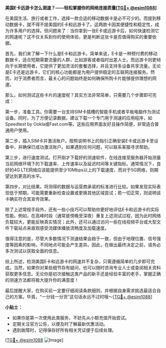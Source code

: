 **美国E卡远游卡怎么测速？——轻松掌握你的网络连接质量[[TG💪+ @esim1088](https://t.me/s/esim1088)]**

在美国生活、旅行或者工作，选择一款合适的移动数据卡是必不可少的。而提到移动数据卡，就不得不提美国的E卡和远游卡了。这两款卡因其便捷性和稳定性，成为许多用户的选择。但问题来了：当你拿到一张E卡或远游卡后，如何快速检测它的网速呢？这不仅关系到你的使用体验，更是判断这张卡是否值得购买的重要依据。

首先，我们来了解一下什么是E卡和远游卡。简单来说，E卡是一种预付费的移动数据卡，适合短期需要流量的人群，比如游客或者临时出差人士。而远游卡则更倾向于长期使用者，它提供了更加灵活的套餐选择，并且支持多设备共享流量。无论是E卡还是远游卡，它们的核心功能都是为用户提供稳定的互联网连接服务。然而，对于消费者而言，最关心的问题始终是如何确保所购卡片能够提供理想的网速。

那么，如何测试这些卡片的速度呢？其实方法非常简单，只需要几个步骤即可完成：

第一步，准备工具。你需要一台支持SIM卡插槽的智能手机或者平板电脑作为测试设备。同时，为了方便记录数据，建议下载一个专门用于测速的应用程序，如Speedtest by Ookla或Fast.com等。这些应用界面友好且操作简便，非常适合普通用户使用。

第二步，插入SIM卡并激活账户。按照说明书上的指引正确安装E卡或远游卡至设备中，并确保已成功激活账户。如果遇到任何问题，可以联系客服寻求帮助。

第三步，进行速度测试。打开刚才下载好的测速软件，在线连接至服务器开始测量当前网络环境下的下载速率、上传速率以及延迟时间等关键指标。通常情况下，良好的4G LTE网络应该能提供至少10Mbps以上的下载速度，而对于5G网络，则期望达到更高的水平。

第四步，对比结果。将测得的数据与运营商承诺的标准进行比较。如果发现实际表现低于预期，可能需要重新检查设置或更换其他区域尝试；若一切正常，则说明该卡确实符合其宣传效果。

除了上述常规手段外，还有一些小技巧可以帮助你更好地评估E卡和远游卡的实际性能。例如，在高峰时段（通常是傍晚至深夜）重复上述测试过程，因为此时网络负载较大，更能反映真实情况；此外，还可以通过访问一些在线视频平台或大型文件下载站点来直观感受流媒体播放流畅度及加载速度。

值得注意的是，尽管大多数情况下测速结果会趋于一致，但由于地理位置、信号强度等因素的影响，不同地点可能会产生差异。因此，在做出最终决定之前，请务必多次测试以获取全面的信息。

综上所述，检测美国E卡和远游卡的网速并不复杂，只需遵循简单的几步即可完成。当然，如果你对某些细节存有疑问，也可以随时咨询专业人士或查阅相关资料获取更多信息。无论你是初次接触这类产品的新手还是经验丰富的老手，掌握正确的测速方法都将极大提升你的满意度！

最后提醒大家，在购买前一定要仔细阅读条款细则，并根据自身需求挑选最适合自己的方案。毕竟，“一分钱一分货”这句话永远不过时哦～[[TG💪+ @esim1088](https://t.me/s/esim1088)]

**小贴士：**
- 如果你是第一次使用此类服务，不妨先从小额充值开始尝试。
- 定期关注官方公告，以便及时了解最新优惠活动。
- 遇到故障时，记得保存好所有相关凭证便于后续处理。

[[TG💪+ @esim1088](https://t.me/s/esim1088) ![Image](https://i.postimg.cc/4NQfJmqS/Snipaste-2025-05-13-00-14-12.png)]